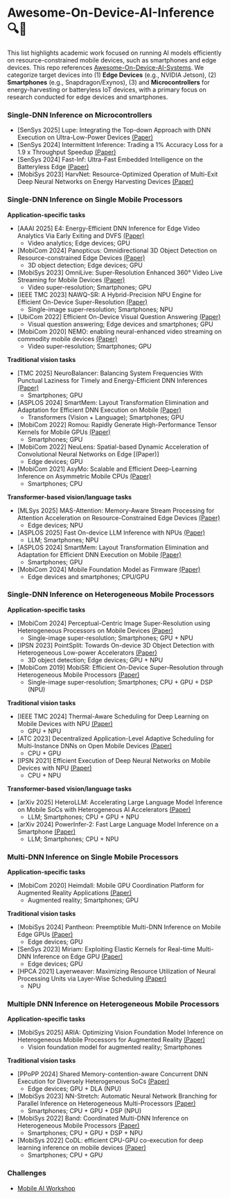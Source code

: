 # Awesome-On-Device-AI-Inference 🔍📲
This list highlights academic work focused on running AI models efficiently on resource-constrained mobile devices, such as smartphones and edge devices. This repo references [Awesome-On-Device-AI-Systems](https://github.com/jeho-lee/Awesome-On-Device-AI-Systems). We categorize target devices into (1) **Edge Devices** (e.g., NVIDIA Jetson), (2) **Smartphones** (e.g., Snapdragon/Exynos), (3) and **Microcontrollers** for energy-harvesting or batteryless IoT devices, with a primary focus on research conducted for edge devices and smartphones.

### Single-DNN Inference on Microcontrollers
* [SenSys 2025] Lupe: Integrating the Top-down Approach with DNN Execution on Ultra-Low-Power Devices [(Paper)](https://people.cs.uchicago.edu/~myxiang/papers/lupe.pdf)
* [SenSys 2024] Intermittent Inference: Trading a 1% Accuracy Loss for a 1.9 x Throughput Speedup [(Paper)](https://dl.acm.org/doi/10.1145/3666025.3699364)
* [SenSys 2024] Fast-Inf: Ultra-Fast Embedded Intelligence on the Batteryless Edge [(Paper)](https://dl.acm.org/doi/abs/10.1145/3666025.3699335)
* [MobiSys 2023] HarvNet: Resource-Optimized Operation of Multi-Exit Deep Neural Networks on Energy Harvesting Devices [(Paper)](https://dl.acm.org/doi/10.1145/3581791.3596845)

### Single-DNN Inference on Single Mobile Processors
**Application-specific tasks**
* [AAAI 2025] E4: Energy-Efficient DNN Inference for Edge Video Analytics Via Early Exiting and DVFS [(Paper)](https://ojs.aaai.org/index.php/AAAI/article/view/32104)
  * Video analytics; Edge devices; GPU
* [MobiCom 2024] Panopticus: Omnidirectional 3D Object Detection on Resource-constrained Edge Devices [(Paper)](https://arxiv.org/abs/2410.01270)
  * 3D object detection; Edge devices; GPU
* [MobiSys 2023] OmniLive: Super-Resolution Enhanced 360° Video Live Streaming for Mobile Devices [(Paper)](https://dl.acm.org/doi/abs/10.1145/3581791.3596851)
  * Video super-resolution; Smartphones; GPU
* [IEEE TMC 2023] NAWQ-SR: A Hybrid-Precision NPU Engine for Efficient On-Device Super-Resolution [(Paper)](https://ieeexplore.ieee.org/iel7/7755/4358975/10066526)
  * Single-image super-resolution; Smartphones; NPU
* [UbiCom 2022] Efficient On-Device Visual Question Answering [(Paper)](https://dl.acm.org/doi/10.1145/3534619)
  * Visual question answering; Edge devices and smartphones; GPU
* [MobiCom 2020] NEMO: enabling neural-enhanced video streaming on commodity mobile devices [(Paper)](https://dl.acm.org/doi/abs/10.1145/3372224.3419185)
  * Video super-resolution; Smartphones; GPU

**Traditional vision tasks**
* [TMC 2025] NeuroBalancer: Balancing System Frequencies With Punctual Laziness for Timely and Energy-Efficient DNN Inferences [(Paper)](https://ieeexplore.ieee.org/abstract/document/10819653)
  * Smartphones; GPU
* [ASPLOS 2024] SmartMem: Layout Transformation Elimination and Adaptation for Efficient DNN Execution on Mobile [(Paper)](https://dl.acm.org/doi/10.1145/3620666.3651384)
  * Transformers (Vision + Language); Smartphones; GPU
* [MobiCom 2022] Romou: Rapidly Generate High-Performance Tensor Kernels for Mobile GPUs [(Paper)](https://dl.acm.org/doi/10.1145/3495243.3517020)
  * Smartphones; GPU
* [MobiCom 2022] NeuLens: Spatial-based Dynamic Acceleration of Convolutional Neural Networks on Edge [(Paper)]
  * Edge devices; GPU
* [MobiCom 2021] AsyMo: Scalable and Efficient Deep-Learning Inference on Asymmetric Mobile CPUs [(Paper)](https://dl.acm.org/doi/10.1145/3447993.3448625)
  * Smartphones; CPU

**Transformer-based vision/language tasks**
* [MLSys 2025] MAS-Attention: Memory-Aware Stream Processing for Attention Acceleration on Resource-Constrained Edge Devices [(Paper)](https://arxiv.org/abs/2411.17720)
  * Edge devices; NPU
* [ASPLOS 2025] Fast On-device LLM Inference with NPUs [(Paper)](https://dl.acm.org/doi/10.1145/3669940.3707239)
  * LLM; Smartphones; NPU
* [ASPLOS 2024] SmartMem: Layout Transformation Elimination and Adaptation for Efficient DNN Execution on Mobile [(Paper)](https://dl.acm.org/doi/10.1145/3620666.3651384)
  * Smartphones; GPU
* [MobiCom 2024] Mobile Foundation Model as Firmware [(Paper)](https://dl.acm.org/doi/10.1145/3636534.3649361)
  * Edge devices and smartphones; CPU/GPU


### Single-DNN Inference on Heterogeneous Mobile Processors
**Application-specific tasks**
* [MobiCom 2024] Perceptual-Centric Image Super-Resolution using Heterogeneous Processors on Mobile Devices [(Paper)](https://dl.acm.org/doi/10.1145/3636534.3690698)
  * Single-image super-resolution; Smartphones; GPU + NPU
* [IPSN 2023] PointSplit: Towards On-device 3D Object Detection with Heterogeneous Low-power Accelerators [(Paper)](https://dl.acm.org/doi/abs/10.1145/3583120.3587045)
  * 3D object detection; Edge devices; GPU + NPU
* [MobiCom 2019] MobiSR: Efficient On-Device Super-Resolution through Heterogeneous Mobile Processors [(Paper)](https://dl.acm.org/doi/10.1145/3300061.3345455)
  * Single-image super-resolution; Smartphones; CPU + GPU + DSP (NPU)

**Traditional vision tasks**
* [IEEE TMC 2024] Thermal-Aware Scheduling for Deep Learning on Mobile Devices with NPU [(Paper)](https://ieeexplore.ieee.org/document/10478860)
  * GPU + NPU 
* [ATC 2023] Decentralized Application-Level Adaptive Scheduling for Multi-Instance DNNs on Open Mobile Devices [(Paper)](https://www.usenix.org/system/files/atc23-sung.pdf)
  * CPU + GPU 
* [IPSN 2021] Efficient Execution of Deep Neural Networks on Mobile Devices with NPU [(Paper)](https://dl.acm.org/doi/10.1145/3412382.3458272)
  * CPU + NPU 

**Transformer-based vision/language tasks**
* [arXiv 2025] HeteroLLM: Accelerating Large Language Model Inference on Mobile SoCs with Heterogeneous AI Accelerators [(Paper)](https://arxiv.org/abs/2501.14794)
  * LLM; Smartphones; CPU + GPU + NPU
* [arXiv 2024] PowerInfer-2: Fast Large Language Model Inference on a Smartphone [(Paper)](https://arxiv.org/abs/2406.06282)
  * LLM; Smartphones; CPU + NPU

### Multi-DNN Inference on Single Mobile Processors
**Application-specific tasks**
* [MobiCom 2020] Heimdall: Mobile GPU Coordination Platform for Augmented Reality Applications [(Paper)](https://dl.acm.org/doi/10.1145/3372224.3419192)
  * Augmented reality; Smartphones; GPU

**Traditional vision tasks**
* [MobiSys 2024] Pantheon: Preemptible Multi-DNN Inference on Mobile Edge GPUs [(Paper)](https://dl.acm.org/doi/pdf/10.1145/3643832.3661878)
  * Edge devices; GPU
* [SenSys 2023] Miriam: Exploiting Elastic Kernels for Real-time Multi-DNN Inference on Edge GPU [(Paper)](https://dl.acm.org/doi/10.1145/3625687.3625789)
  * Edge devices; GPU
* [HPCA 2021] Layerweaver: Maximizing Resource Utilization of Neural Processing Units via Layer-Wise Scheduling [(Paper)](https://ieeexplore.ieee.org/document/9407236)
  * NPU

### Multiple DNN Inference on Heterogeneous Mobile Processors
**Application-specific tasks**
* [MobiSys 2025] ARIA: Optimizing Vision Foundation Model Inference on Heterogeneous Mobile Processors for Augmented Reality [(Paper)]()
  * Vision foundation model for augmented reality; Smartphones

**Traditional vision tasks**
* [PPoPP 2024] Shared Memory-contention-aware Concurrent DNN Execution for Diversely Heterogeneous SoCs [(Paper)](https://dl.acm.org/doi/pdf/10.1145/3627535.3638502)
  * Edge devices; GPU + DLA (NPU)
* [MobiSys 2023] NN-Stretch: Automatic Neural Network Branching for Parallel Inference on Heterogeneous Multi-Processors [(Paper)](https://dl.acm.org/doi/abs/10.1145/3581791.3596870)
  * Smartphones; CPU + GPU + DSP (NPU)
* [MobiSys 2022] Band: Coordinated Multi-DNN Inference on Heterogeneous Mobile Processors [(Paper)](https://dl.acm.org/doi/pdf/10.1145/3498361.3538948)
  * Smartphones; CPU + GPU + DSP + NPU
* [MobiSys 2022] CoDL: efficient CPU-GPU co-execution for deep learning inference on mobile devices [(Paper)](https://dl.acm.org/doi/pdf/10.1145/3498361.3538932)
  * Smartphones; CPU + GPU

### Challenges
* [Mobile AI Workshop](https://ai-benchmark.com/workshops/mai/2025/)
